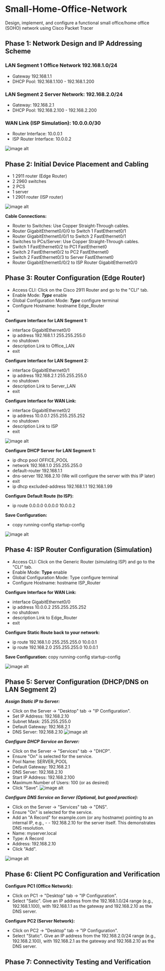 # Small-Home-Office-Network
Design, implement, and configure a functional small office/home office (SOHO) network using Cisco Packet Tracer

## Phase 1: Network Design and IP Addressing Scheme
### LAN Segment 1 Office Network 192.168.1.0/24
- Gateway 192.168.1.1
- DHCP Pool: 192.168.1.100 - 192.168.1.200
### LAN Segment 2 Server Network: 192.168.2.0/24
- Gateway: 192.168.2.1
- DHCP Pool: 192.168.2.100 - 192.168.2.200
### WAN Link (ISP Simulation): 10.0.0.0/30
- Router Interface: 10.0.0.1
- ISP Router Interface: 10.0.0.2

  
![image alt](https://github.com/Salayne/Small-Home-Office-Network/blob/main/1.png)


## Phase 2: Initial Device Placement and Cabling
- 1 2911 router (Edge Router)
- 2 2960 switches
- 2 PCS
- 1 server
- 1 2901 router (ISP router)

![image alt](https://github.com/Salayne/Small-Home-Office-Network/blob/main/cableConnections.png)

**Cable Connections:**
- Router to Switches: Use Copper Straight-Through cables.
- Router GigabitEthernet0/0/0 to Switch 1 FastEthernet0/1
- Router GigabitEthernet0/0/1 to Switch 2 FastEthernet0/1
- Switches to PCs/Server: Use Copper Straight-Through cables.
- Switch 1 FastEthernet0/2 to PC1 FastEthernet0
- Switch 2 FastEthernet0/2 to PC2 FastEthernet0
- Switch 2 FastEthernet0/3 to Server FastEthernet0
- Router GigabitEthernet0/0/2 to ISP Router GigabitEthernet0/0


## Phase 3: Router Configuration (Edge Router)

- Access CLI: Click on the Cisco 2911 Router and go to the "CLI" tab.
- Enable Mode: ***Type*** enable
- Global Configuration Mode: ***Type*** configure terminal
- Configure Hostname: hostname Edge_Router
- 

  **Configure Interface for LAN Segment 1:**
- interface GigabitEthernet0/0
- ip address 192.168.1.1 255.255.255.0
- no shutdown
- description Link to Office_LAN
- exit


**Configure Interface for LAN Segment 2:**
- interface GigabitEthernet0/1
- ip address 192.168.2.1 255.255.255.0
- no shutdown
- description Link to Server_LAN
- exit


**Configure Interface for WAN Link:**
- interface GigabitEthernet0/2
- ip address 10.0.0.1 255.255.255.252
- no shutdown
- description Link to ISP
- exit

  
![image alt](https://github.com/Salayne/Small-Home-Office-Network/blob/main/routerConfig1.png)


**Configure DHCP Server for LAN Segment 1:**
- ip dhcp pool OFFICE_POOL
- network 192.168.1.0 255.255.255.0
- default-router 192.168.1.1
- dns-server 192.168.2.10 (We will configure the server with this IP later)
- exit
- ip dhcp excluded-address 192.168.1.1 192.168.1.99


**Configure Default Route (to ISP):**
- ip route 0.0.0.0 0.0.0.0 10.0.0.2


**Save Configuration:**
- copy running-config startup-config



![image alt](https://github.com/Salayne/Small-Home-Office-Network/blob/main/routerConfig2.png)



## Phase 4: ISP Router Configuration (Simulation)

- Access CLI: Click on the Generic Router (simulating ISP) and go to the "CLI" tab.
- Enable Mode: **Type** enable
- Global Configuration Mode: Type configure terminal
- Configure Hostname: hostname ISP_Router

**Configure Interface for WAN Link:**
- interface GigabitEthernet0/0
- ip address 10.0.0.2 255.255.255.252
- no shutdown
- description Link to Edge_Router
- exit

**Configure Static Route back to your network:**
- ip route 192.168.1.0 255.255.255.0 10.0.0.1
- ip route 192.168.2.0 255.255.255.0 10.0.0.1

**Save Configuration:**
copy running-config startup-config

![image alt](https://github.com/Salayne/Small-Home-Office-Network/blob/main/ISPConfig1.png)


## Phase 5: Server Configuration (DHCP/DNS on LAN Segment 2)

***Assign Static IP to Server:***
- Click on the Server -> "Desktop" tab -> "IP Configuration".
- Set IP Address: 192.168.2.10
- Subnet Mask: 255.255.255.0
- Default Gateway: 192.168.2.1
- DNS Server: 192.168.2.10 
![image alt](https://github.com/Salayne/Small-Home-Office-Network/blob/main/serverConfig1.png)


***Configure DHCP Service on Server:***
- Click on the Server -> "Services" tab -> "DHCP".
- Ensure "On" is selected for the service.
- Pool Name: SERVER_POOL
- Default Gateway: 192.168.2.1
- DNS Server: 192.168.2.10
- Start IP Address: 192.168.2.100
- Maximum Number of Users: 100 (or as desired)
- Click "Save".
![image alt](https://github.com/Salayne/Small-Home-Office-Network/blob/main/serverConfig2.png)

***Configure DNS Service on Server (Optional, but good practice):***
- Click on the Server -> "Services" tab -> "DNS".
- Ensure "On" is selected for the service.
- Add an "A Record" for example.com (or any hostname) pointing to an internal IP, e.g., - - 192.168.2.10 for the server itself. This demonstrates DNS resolution.
- Name: myserver.local
- Type: A Record
- Address: 192.168.2.10
- Click "Add".

![image alt](https://github.com/Salayne/Small-Home-Office-Network/blob/main/serverConfig3.png)

## Phase 6: Client PC Configuration and Verification

**Configure PC1 (Office Network):**
- Click on PC1 -> "Desktop" tab -> "IP Configuration".
- Select "Satic". Give an IP address from the 192.168.1.0/24 range (e.g., 192.168.1.100), with 192.168.1.1 as the gateway and 192.168.2.10 as the DNS server.

**Configure PC2 (Server Network):**
- Click on PC2 -> "Desktop" tab -> "IP Configuration".
- Select "Static". Give an IP address from the 192.168.2.0/24 range (e.g., 192.168.2.100), with 192.168.2.1 as the gateway and 192.168.2.10 as the DNS server.




## Phase 7: Connectivity Testing and Verification
